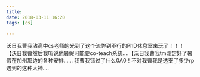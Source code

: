 ```yaml
---
title: 
date: 2018-03-11 16:20
tags: [cs]

---
```


沃日我曹我沾高中cs老师的光到了这个流弊到不行的PhD休息室来玩了！！！【沃日我曹然后我听说他暑假可能要co-teach系统....【沃日我曹我tm刚定好了暑假在加州那边的各种安排...... 我曹我错过了什么0A0！不对我曹我是透支了多少rp遇到的这种大神.... 